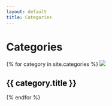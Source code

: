 ```yaml
---
layout: default
title: Categories
---
```

# Categories

<div class='gallery'>
  {% for category in site.categories %}
    <a style='color: black; text-decoration: none;' href='{{ category.url }}'>
      <img src='{{ category.image }}'>
      <h2>{{ category.title }}</h2>
    </a>
  {% endfor %}
</div>